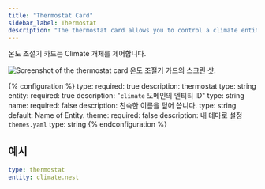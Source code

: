 ```yaml
---
title: "Thermostat Card"
sidebar_label: Thermostat
description: "The thermostat card allows you to control a climate entity."
---
```


온도 조절기 카드는 Climate 개체를 제어합니다.

<p class='img'>
  <img src='/images/lovelace/lovelace_thermostat_card.gif' alt='Screenshot of the thermostat card'>
  온도 조절기 카드의 스크린 샷.
</p>

{% configuration %}
type:
  required: true
  description: thermostat
  type: string
entity:
  required: true
  description: "`climate` 도메인의 엔티티 ID"
  type: string
name:
  required: false
  description: 친숙한 이름을 덮어 씁니다.
  type: string
  default: Name of Entity.
theme:
  required: false
  description: 내 테마로 설정 `themes.yaml`
  type: string
{% endconfiguration %}

## 예시

```yaml
type: thermostat
entity: climate.nest
```
